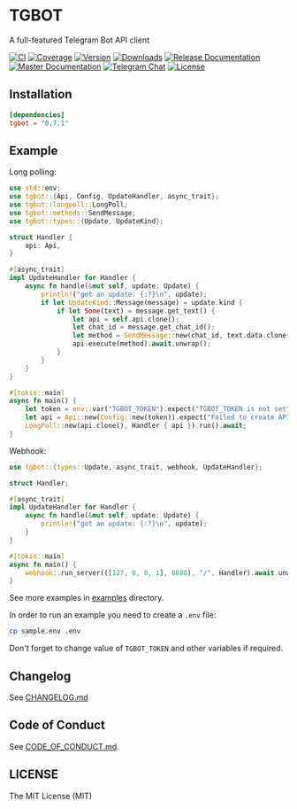 # TGBOT

A full-featured Telegram Bot API client

[![CI](https://img.shields.io/github/workflow/status/tg-rs/tgbot/CI?style=flat-square)](https://github.com/tg-rs/tgbot/actions/)
[![Coverage](https://img.shields.io/codecov/c/github/tg-rs/tgbot.svg?style=flat-square)](https://codecov.io/gh/tg-rs/tgbot)
[![Version](https://img.shields.io/crates/v/tgbot.svg?style=flat-square)](https://crates.io/crates/tgbot)
[![Downloads](https://img.shields.io/crates/d/tgbot.svg?style=flat-square)](https://crates.io/crates/tgbot)
[![Release Documentation](https://img.shields.io/badge/docs-release-brightgreen.svg?style=flat-square)](https://docs.rs/tgbot)
[![Master Documentation](https://img.shields.io/badge/docs-master-blueviolet.svg?style=flat-square)](https://tg-rs.github.io/tgbot/tgbot/)
[![Telegram Chat](https://img.shields.io/badge/-@tgrsusers-blue?style=flat-square&logo=telegram)](https://t.me/tgrsusers)
[![License](https://img.shields.io/crates/l/tgbot.svg?style=flat-square)](https://github.com/tg-rs/tgbot/tree/0.7.1/LICENSE)

## Installation

```toml
[dependencies]
tgbot = "0.7.1"
```

## Example

Long polling:

```rust no_run
use std::env;
use tgbot::{Api, Config, UpdateHandler, async_trait};
use tgbot::longpoll::LongPoll;
use tgbot::methods::SendMessage;
use tgbot::types::{Update, UpdateKind};

struct Handler {
    api: Api,
}

#[async_trait]
impl UpdateHandler for Handler {
    async fn handle(&mut self, update: Update) {
        println!("got an update: {:?}\n", update);
        if let UpdateKind::Message(message) = update.kind {
            if let Some(text) = message.get_text() {
                let api = self.api.clone();
                let chat_id = message.get_chat_id();
                let method = SendMessage::new(chat_id, text.data.clone());
                api.execute(method).await.unwrap();
            }
        }
    }
}

#[tokio::main]
async fn main() {
    let token = env::var("TGBOT_TOKEN").expect("TGBOT_TOKEN is not set");
    let api = Api::new(Config::new(token)).expect("Failed to create API");
    LongPoll::new(api.clone(), Handler { api }).run().await;
}
```

Webhook:

```rust no_run
use tgbot::{types::Update, async_trait, webhook, UpdateHandler};

struct Handler;

#[async_trait]
impl UpdateHandler for Handler {
    async fn handle(&mut self, update: Update) {
        println!("got an update: {:?}\n", update);
    }
}

#[tokio::main]
async fn main() {
    webhook::run_server(([127, 0, 0, 1], 8080), "/", Handler).await.unwrap();
}
```

See more examples in [examples](https://github.com/tg-rs/tgbot/tree/0.7.1/examples) directory.

In order to run an example you need to create a `.env` file:
```sh
cp sample.env .env
```
Don't forget to change value of `TGBOT_TOKEN` and other variables if required.

## Changelog

See [CHANGELOG.md](https://github.com/tg-rs/tgbot/tree/0.7.1/CHANGELOG.md)

## Code of Conduct

See [CODE_OF_CONDUCT.md](https://github.com/tg-rs/tgbot/tree/0.7.1/CODE_OF_CONDUCT.md).

## LICENSE

The MIT License (MIT)
